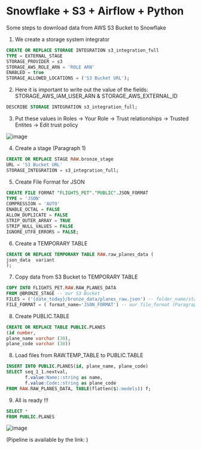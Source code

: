 # Snowflake + S3 + Airflow + Python

Some steps to download data from AWS S3 Bucket to Snowflake

1. We create a storage system integrator
```sql
CREATE OR REPLACE STORAGE INTEGRATION s3_integration_full
TYPE = EXTERNAL_STAGE
STORAGE_PROVIDER = s3
STORAGE_AWS_ROLE_ARN = 'ROLE ARN'
ENABLED = true
STORAGE_ALLOWED_LOCATIONS = ('S3 Bucket URL');
```

2. Here it is important to write out the value of the fields: STORAGE_AWS_IAM_USER_ARN & STORAGE_AWS_EXTERNAL_ID
```sql
DESCRIBE STORAGE INTEGRATION s3_integration_full; 
```

3. Put these values in Roles -> Your Role -> Trust relationships -> Trusted Entites -> Edit trust policy

![image](https://user-images.githubusercontent.com/55916170/189838088-af57baef-9da2-437d-b813-6676917c750d.png)

4. Create a stage (Paragraph 1)
```sql
CREATE OR REPLACE STAGE RAW.bronze_stage
URL = 'S3 Bucket URL'
STORAGE_INTEGRATION = s3_integration_full;
```


5. Create File Format for JSON
```sql
CREATE FILE FORMAT "FLIGHTS_PET"."PUBLIC".JSON_FORMAT 
TYPE = 'JSON' 
COMPRESSION = 'AUTO' 
ENABLE_OCTAL = FALSE 
ALLOW_DUPLICATE = FALSE 
STRIP_OUTER_ARRAY = TRUE 
STRIP_NULL_VALUES = FALSE 
IGNORE_UTF8_ERRORS = FALSE;
```

6. Create a TEMPORARY TABLE
```sql
CREATE OR REPLACE TEMPORARY TABLE RAW.raw_planes_data (
json_data  variant 
);
```

7. Copy data from S3 Bucket to TEMPORARY TABLE
```sql
COPY INTO FLIGHTS_PET.RAW.RAW_PLANES_DATA
FROM @BRONZE_STAGE -- our S3 Bucket
FILES = ('{date_today}/bronze_data/planes_raw.json') -- folder_name/stage_name/file_name
FILE_FORMAT = ( format_name='JSON_FORMAT') -- our file_format (Paragraph 5)
```

8. Create PUBLIC.TABLE
```sql
CREATE OR REPLACE TABLE PUBLIC.PLANES
(id number, 
plane_name varchar (30),
plane_code varchar (30))
```

8. Load files from RAW.TEMP_TABLE to PUBLIC.TABLE
```sql
INSERT INTO PUBLIC.PLANES(id, plane_name, plane_code)
SELECT seq_1_1.nextval,
       f.value:Name::string as name,
       f.value:Code::string as plane_code
FROM RAW.RAW_PLANES_DATA, TABLE(flatten($1:models)) f;
```

9. All is ready !!!
```sql
SELECT *
FROM PUBLIC.PLANES
```
![image](https://user-images.githubusercontent.com/55916170/189858903-c3f11708-6365-4d53-bd82-0977984b2ffb.png)


(Pipeline is available by the link: )




